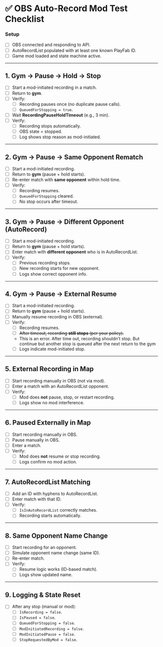 # ✅ OBS Auto-Record Mod Test Checklist

### **Setup**
- [ ] OBS connected and responding to API.
- [ ] AutoRecordList populated with at least one known PlayFab ID.
- [ ] Game mod loaded and state machine active.

---

## **1. Gym → Pause → Hold → Stop**
- [ ] Start a mod-initiated recording in a match.
- [ ] Return to **gym**.
- [ ] Verify:
  - [ ] Recording pauses once (no duplicate pause calls).
  - [ ] `QueuedForStopping = true`.
- [ ] Wait **RecordingPauseHoldTimeout** (e.g., 3 min).
- [ ] Verify:
  - [ ] Recording stops automatically.
  - [ ] OBS state = stopped.
  - [ ] Log shows stop reason as mod-initiated.

---

## **2. Gym → Pause → Same Opponent Rematch**
- [ ] Start a mod-initiated recording.
- [ ] Return to **gym** (pause + hold starts).
- [ ] Re-enter match with **same opponent** within hold time.
- [ ] Verify:
  - [ ] Recording resumes.
  - [ ] `QueuedForStopping` cleared.
  - [ ] No stop occurs after timeout.

---

## **3. Gym → Pause → Different Opponent (AutoRecord)**
- [ ] Start a mod-initiated recording.
- [ ] Return to **gym** (pause + hold starts).
- [ ] Enter match with **different opponent** who is in AutoRecordList.
- [ ] Verify:
  - [ ] Previous recording stops.
  - [ ] New recording starts for new opponent.
  - [ ] Logs show correct opponent info.

---

## **4. Gym → Pause → External Resume**
- [ ] Start a mod-initiated recording.
- [ ] Return to **gym** (pause + hold starts).
- [ ] Manually resume recording in OBS (external).
- [ ] Verify:
  - [ ] Recording resumes.
  - [ ] ~~After timeout, recording **still stops** (per your policy).~~
  -   This is an error. After time out, recording shouldn't stop. But continue but another stop is queued after the next return to the gym
  - [ ] Logs indicate mod-initiated stop.

---

## **5. External Recording in Map**
- [ ] Start recording manually in OBS (not via mod).
- [ ] Enter a match with an AutoRecordList opponent.
- [ ] Verify:
  - [ ] Mod does **not** pause, stop, or restart recording.
  - [ ] Logs show no mod interference.

---

## **6. Paused Externally in Map**
- [ ] Start recording manually in OBS.
- [ ] Pause manually in OBS.
- [ ] Enter a match.
- [ ] Verify:
  - [ ] Mod does **not** resume or stop recording.
  - [ ] Logs confirm no mod action.

---

## **7. AutoRecordList Matching**
- [ ] Add an ID with hyphens to AutoRecordList.
- [ ] Enter match with that ID.
- [ ] Verify:
  - [ ] `IsInAutoRecordList` correctly matches.
  - [ ] Recording starts automatically.

---

## **8. Same Opponent Name Change**
- [ ] Start recording for an opponent.
- [ ] Simulate opponent name change (same ID).
- [ ] Re-enter match.
- [ ] Verify:
  - [ ] Resume logic works (ID-based match).
  - [ ] Logs show updated name.

---

## **9. Logging & State Reset**
- [ ] After any stop (manual or mod):
  - [ ] `IsRecording = false`.
  - [ ] `IsPaused = false`.
  - [ ] `QueuedForStopping = false`.
  - [ ] `ModInitiatedRecording = false`.
  - [ ] `ModInitiatedPause = false`.
  - [ ] `StopRequestedByMod = false`.
